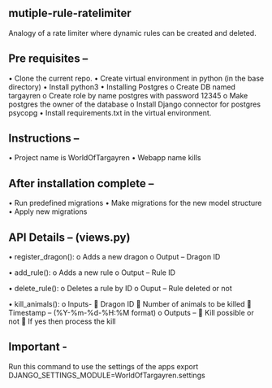 ## mutiple-rule-ratelimiter
Analogy of a rate limiter where dynamic rules can be created and deleted.

## Pre requisites – 
  •	Clone the current repo.
  •	Create virtual environment in python (in the base directory)
  •	Install python3
  •	Installing Postgres
      o	Create DB named targayren
      o	Create role by name postgres with password 12345
      o	Make postgres the owner of the database
      o	Install Django connector for postgres psycopg 
  •	Install requirements.txt in the virtual environment.

## Instructions – 
  •	Project name is WorldOfTargayren
  •	Webapp name kills

## After installation complete – 
  •	Run predefined migrations 
  •	Make migrations for the new model structure
  •	Apply new migrations

## API Details – (views.py)
  •	register_dragon():
    o	Adds a new dragon
    o	Output – Dragon ID
   
  •	add_rule():
    o	Adds a new rule
    o	Output – Rule ID
   
  •	delete_rule():
    o	Deletes a rule by ID
    o	Ouput – Rule deleted or not
    
  •	kill_animals():
      o  Inputs- 
                	Dragon ID
                	Number of animals to be killed
                	Timestamp – (%Y-%m-%d-%H:%M format)
      o	Outputs – 
                	Kill possible or not
                	If yes then process the kill


## Important - 
Run this command to use the settings of the apps
export DJANGO_SETTINGS_MODULE=WorldOfTargayren.settings
